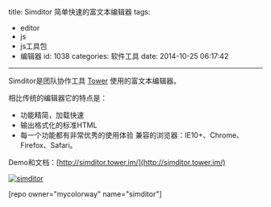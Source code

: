 title: Simditor 简单快速的富文本编辑器
tags:
  - editor
  - js
  - js工具包
  - 编辑器
id: 1038
categories: 软件工具
date: 2014-10-25 06:17:42
---

Simditor是团队协作工具 [Tower](http://tower.im/) 使用的富文本编辑器。

相比传统的编辑器它的特点是：

*   功能精简，加载快速
*   输出格式化的标准HTML
*   每一个功能都有非常优秀的使用体验
兼容的浏览器：IE10+、Chrome、Firefox、Safari。

Demo和文档：[http://simditor.tower.im/](http://simditor.tower.im/)

[![simditor](http://coderzhaopeng-wordpress.stor.sinaapp.com/uploads/2014/09/simditor-1024x727.jpg)](http://coderzhaopeng-wordpress.stor.sinaapp.com/uploads/2014/09/simditor.jpg)

[repo owner="mycolorway" name="simditor"]
